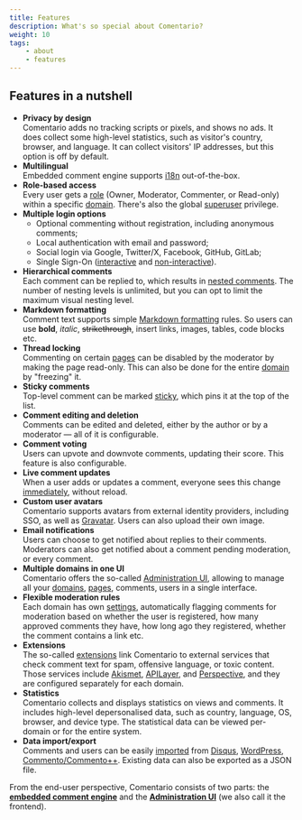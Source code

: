 ```yaml
---
title: Features
description: What's so special about Comentario?
weight: 10
tags:
    - about
    - features
---
```


## Features in a nutshell

* **Privacy by design**\
  Comentario adds no tracking scripts or pixels, and shows no ads. It does collect some high-level statistics, such as visitor's country, browser, and language. It can collect visitors' IP addresses, but this option is off by default.
* **Multilingual**\
  Embedded comment engine supports [i18n](/contributing/i18n) out-of-the-box.
* **Role-based access**\
  Every user gets a [role](/kb/permissions/roles) (Owner, Moderator, Commenter, or Read-only) within a specific [domain](/kb/domain). There's also the global [superuser](/kb/permissions/superuser) privilege.
* **Multiple login options**
    * Optional commenting without registration, including anonymous comments;
    * Local authentication with email and password;
    * Social login via Google, Twitter/X, Facebook, GitHub, GitLab;
    * Single Sign-On ([interactive](/configuration/frontend/domain/authentication/sso/interactive) and [non-interactive](/configuration/frontend/domain/authentication/sso/non-interactive)).
* **Hierarchical comments**\
  Each comment can be replied to, which results in [nested comments](/kb/comment-tree). The number of nesting levels is unlimited, but you can opt to limit the maximum visual nesting level. 
* **Markdown formatting**\
  Comment text supports simple [Markdown formatting](/kb/markdown) rules. So users can use **bold**, *italic*, ~~strikethrough~~, insert links, images, tables, code blocks etc.
* **Thread locking**\
  Commenting on certain [pages](/kb/domain-page) can be disabled by the moderator by making the page read-only. This can also be done for the entire [domain](/kb/domain) by "freezing" it.
* **Sticky comments**\
  Top-level comment can be marked [sticky](/kb/sticky-comment), which pins it at the top of the list.
* **Comment editing and deletion**\
  Comments can be edited and deleted, either by the author or by a moderator — all of it is configurable.
* **Comment voting**\
  Users can upvote and downvote comments, updating their score. This feature is also configurable.
* **Live comment updates**\
  When a user adds or updates a comment, everyone sees this change [immediately](/kb/live-update), without reload.
* **Custom user avatars**\
  Comentario supports avatars from external identity providers, including SSO, as well as [Gravatar](/configuration/backend/dynamic/integrations.usegravatar). Users can also upload their own image.
* **Email notifications**\
  Users can choose to get notified about replies to their comments. Moderators can also get notified about a comment pending moderation, or every comment.
* **Multiple domains in one UI**\
  Comentario offers the so-called [Administration UI](admin-ui), allowing to manage all your [domains](/kb/domain), [pages](/kb/domain-page), comments, users in a single interface.
* **Flexible moderation rules**\
  Each domain has own [settings](/configuration/frontend/domain/moderation), automatically flagging comments for moderation based on whether the user is registered, how many approved comments they have, how long ago they registered, whether the comment contains a link etc. 
* **Extensions**\
  The so-called [extensions](/configuration/frontend/domain/extensions) link Comentario to external services that check comment text for spam, offensive language, or toxic content. Those services include [Akismet](/configuration/frontend/domain/extensions/akismet), [APILayer](/configuration/frontend/domain/extensions/api-layer-spam-checker), and [Perspective](/configuration/frontend/domain/extensions/perspective), and they are configured separately for each domain.
* **Statistics**\
  Comentario collects and displays statistics on views and comments. It includes high-level depersonalised data, such as country, language, OS, browser, and device type. The statistical data can be viewed per-domain or for the entire system.
* **Data import/export**\
  Comments and users can be easily [imported](/installation/migration) from [Disqus](/installation/migration/disqus), [WordPress](/installation/migration/wordpress), [Commento/Commento++](/installation/migration/commento). Existing data can also be exported as a JSON file.

From the end-user perspective, Comentario consists of two parts: the **[embedded comment engine](embedded)** and the **[Administration UI](admin-ui)** (we also call it the frontend). 
